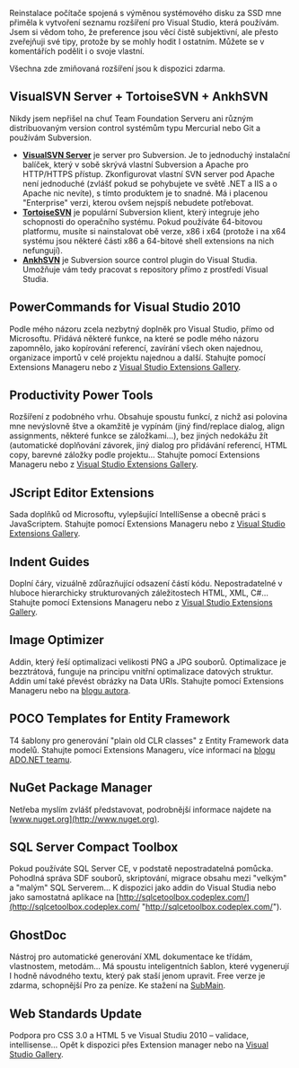 <!-- dcterms:identifier = aspnetcz#329 -->
<!-- dcterms:title = Moje oblíbená rozšíření pro Visual Studio -->
<!-- dcterms:abstract = Reinstalace počítače spojená s výměnou systémového disku za SSD mne přiměla k vytvoření seznamu rozšíření pro Visual Studio, která používám. Jsem si vědom toho, že preference jsou věcí čistě subjektivní, ale přesto zveřejňuji své tipy, protože by se mohly hodit I ostatním. Můžete se v komentářích podělit i o svoje vlastní tipy. -->
<!-- np9:categoryId = 7 -->
<!-- x4w:category = Software -->
<!-- np9:authorId = 1 -->
<!-- np9:authorEmail = michal.valasek@altairis.cz -->
<!-- dcterms:creator = Michal Altair Valášek -->
<!-- dcterms:created = 2011-07-10T22:15:01.973+02:00 -->
<!-- dcterms:dateAccepted = 2011-07-10T22:15:03+02:00 -->
<!-- x4w:pictureWidth = 150 -->
<!-- x4w:pictureHeight = 150 -->
<!-- x4w:pictureUrl = /perex-pictures/20110710-moje-oblibena-rozsireni-pro-visual-studio.jpg -->

Reinstalace počítače spojená s výměnou systémového disku za SSD mne přiměla k vytvoření seznamu rozšíření pro Visual Studio, která používám. Jsem si vědom toho, že preference jsou věcí čistě subjektivní, ale přesto zveřejňuji své tipy, protože by se mohly hodit I ostatním. Můžete se v komentářích podělit i o svoje vlastní.

Všechna zde zmiňovaná rozšíření jsou k dispozici zdarma.

## VisualSVN Server + TortoiseSVN + AnkhSVN

Nikdy jsem nepřišel na chuť Team Foundation Serveru ani různým distribuovaným version control systémům typu Mercurial nebo Git a používám Subversion.

*   **[VisualSVN Server](http://www.visualsvn.com/server/)** je server pro Subversion. Je to jednoduchý instalační balíček, který v sobě skrývá vlastní Subversion a Apache pro HTTP/HTTPS přístup. Zkonfigurovat vlastní SVN server pod Apache není jednoduché (zvlášť pokud se pohybujete ve světě .NET a IIS a o Apache nic nevíte), s tímto produktem je to snadné. Má i placenou "Enterprise" verzi, kterou ovšem nejspíš nebudete potřebovat.
*   **[TortoiseSVN](http://www.tortoisesvn.net)** je populární Subversion klient, který integruje jeho schopnosti do operačního systému. Pokud používáte 64-bitovou platformu, musíte si nainstalovat obě verze, x86 i x64 (protože i na x64 systému jsou některé části x86 a 64-bitové shell extensions na nich nefungují).
*   **[AnkhSVN](http://ankhsvn.open.collab.net/)** je Subversion source control plugin do Visual Studia. Umožňuje vám tedy pracovat s repository přímo z prostředí Visual Studia.

## PowerCommands for Visual Studio 2010

Podle mého názoru zcela nezbytný doplněk pro Visual Studio, přímo od Microsoftu. Přidává některé funkce, na které se podle mého názoru zapomnělo, jako kopírování referencí, zavírání všech oken najednou, organizace importů v celé projektu najednou a další. Stahujte pomocí Extensions Manageru nebo z [Visual Studio Extensions Gallery](http://visualstudiogallery.msdn.microsoft.com/e5f41ad9-4edc-4912-bca3-91147db95b99/).

## Productivity Power Tools

Rozšíření z podobného vrhu. Obsahuje spoustu funkcí, z nichž asi polovina mne nevýslovně štve a okamžitě je vypínám (jiný find/replace dialog, align assignments, některé funkce se záložkami...), bez jiných nedokážu žít (automatické doplňování závorek, jiný dialog pro přidávání referencí, HTML copy, barevné záložky podle projektu… Stahujte pomocí Extensions Manageru nebo z [Visual Studio Extensions Gallery](http://visualstudiogallery.msdn.microsoft.com/d0d33361-18e2-46c0-8ff2-4adea1e34fef/).

## JScript Editor Extensions

Sada doplňků od Microsoftu, vylepšující IntelliSense a obecně práci s JavaScriptem. Stahujte pomocí Extensions Manageru nebo z [Visual Studio Extensions Gallery](http://visualstudiogallery.msdn.microsoft.com/872d27ee-38c7-4a97-98dc-0d8a431cc2ed).

## Indent Guides

Doplní čáry, vizuálně zdůrazňující odsazení částí kódu. Nepostradatelné v hluboce hierarchicky strukturovaných záležitostech HTML, XML, C#… Stahujte pomocí Extensions Manageru nebo z [Visual Studio Extensions Gallery](http://visualstudiogallery.msdn.microsoft.com/e792686d-542b-474a-8c55-630980e72c30).

## Image Optimizer

Addin, který řeší optimalizaci velikosti PNG a JPG souborů. Optimalizace je bezztrátová, funguje na principu vnitřní optimalizace datových struktur. Addin umí také převést obrázky na Data URIs. Stahujte pomocí Extensions Manageru nebo na [blogu autora](http://madskristensen.net/post/Image-Optimizer-(beta)-VS2010-extension.aspx).

## POCO Templates for Entity Framework

T4 šablony pro generování "plain old CLR classes" z Entity Framework data modelů. Stahujte pomocí Extensions Manageru, více informací na [blogu ADO.NET teamu](http://blogs.msdn.com/b/adonet/archive/2010/01/25/walkthrough-poco-template-for-the-entity-framework.aspx).

## NuGet Package Manager

Netřeba myslím zvlášť představovat, podrobnější informace najdete na [www.nuget.org](http://www.nuget.org). 

## SQL Server Compact Toolbox

Pokud používáte SQL Server CE, v podstatě nepostradatelná pomůcka. Pohodlná správa SDF souborů, skriptování, migrace obsahu mezi "velkým" a "malým" SQL Serverem… K dispozici jako addin do Visual Studia nebo jako samostatná aplikace na [http://sqlcetoolbox.codeplex.com/](http://sqlcetoolbox.codeplex.com/ "http://sqlcetoolbox.codeplex.com/").

## GhostDoc

Nástroj pro automatické generování XML dokumentace ke třídám, vlastnostem, metodám… Má spoustu inteligentních šablon, které vygenerují I hodně návodného textu, který pak staší jenom upravit. Free verze je zdarma, schopnější Pro za peníze. Ke stažení na [SubMain](http://submain.com/products/ghostdoc.aspx).

## Web Standards Update

Podpora pro CSS 3.0 a HTML 5 ve Visual Studiu 2010 – validace, intellisense… Opět k dispozici přes Extension manager nebo na [Visual Studio Gallery](http://visualstudiogallery.msdn.microsoft.com/a15c3ce9-f58f-42b7-8668-53f6cdc2cd83).
